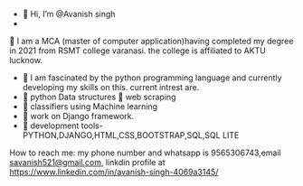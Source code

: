 - 👋 Hi, I’m @Avanish singh
-



👀 I am a MCA (master of computer application)having completed my degree in 2021 from RSMT college varanasi. the college is affiliated to AKTU lucknow.
- 🌱 I am fascinated by the python programming language and currently developing my skills on this. current intrest are.
- 💞️ python Data structures
  💞️ web scraping 
- 💞️ classifiers using Machine learning
- 💞️ work on Django framework.
- 💞️ development tools- PYTHON,DJANGO,HTML,CSS,BOOTSTRAP,SQL,SQL LITE 


How to reach me: my phone number and whatsapp is 9565306743,email savanish521@gmail.com, linkdin profile at https://www.linkedin.com/in/avanish-singh-4069a3145/
